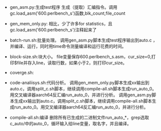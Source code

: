 - gen_asm.py:生成test程序
  生成（提取）汇编指令。调用gc.load_asm('600.perlbench_s')函数,blk_count,file_count

- gen_mem_only.py:
  相比，少了许多for statistics，且gc.load_asm('600.perlbench_s')注释起来了

- batch-run.sh:批量处理。
  调用gen_asm.py脚本生成test程序输出到auto.c ，并编译、运行，同时用time命令测量编译和运行花费的时间。

- block-size.sh:块大小。
  file变量保存600.perlbench_s.asm，cur_size=0,打印$file并存入line，读取行数，如果小于2，则打印cur_size。

- coverge.sh:

- code-analiisys.sh:代码分析。
  调用gen_mem_only.py脚本生成xx输出到auto.c，调用split_c.sh脚本，继续调用compile-all.sh脚本生成run_auto_0。用交叉编译器aarch64反汇编run_auto_0，并进行分析。
  调用gen_asm.py脚本生成xx输出到auto.c，调用split_c.sh脚本，继续调用compile-all.sh脚本生成run_auto_0。用交叉编译器aarch64反汇编run_auto_0，并进行分析。

- compile-all.sh:编译
  删除所有已生成的二进制文件run_auto_*，grep选取c_auto/中的auto_0，循环输入给line变量，取名字，并且编译。
